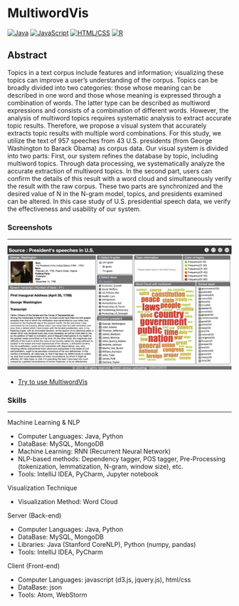 # MultiwordVis

<!--[![Java](https://img.shields.io/badge/Java-Used-red.svg)](https://shields.io/#/) [![Python](https://img.shields.io/badge/Python-Used-blue.svg)](https://shields.io/#/) [![PHP](https://img.shields.io/badge/PHP-Used-lightgrey.svg)](https://shields.io/#/) [![JavaScript](https://img.shields.io/badge/JavaScript-Used-brightgreen.svg)](https://shields.io/#/) [![SQL](https://img.shields.io/badge/SQL-Used-9cf.svg)](https://shields.io/#/) [![HTML/CSS](https://img.shields.io/badge/HTML%2FCSS-Used-yellow.svg)](https://shields.io/#/) [![R](https://img.shields.io/badge/R-Used-blueviolet.svg)](https://shields.io/#/)-->
[![Java](https://img.shields.io/badge/Java-Used-red.svg)](https://shields.io/#/) [![JavaScript](https://img.shields.io/badge/JavaScript-Used-brightgreen.svg)](https://shields.io/#/) [![HTML/CSS](https://img.shields.io/badge/HTML%2FCSS-Used-yellow.svg)](https://shields.io/#/) [![R](https://img.shields.io/badge/R-Used-blueviolet.svg)](https://shields.io/#/)

## Abstract
Topics in a text corpus include features and information; visualizing these topics can improve a user’s understanding of the corpus. Topics can be broadly divided into two categories: those whose meaning can be described in one word and those whose meaning is expressed through a combination of words. The latter type can be described as multiword expressions and consists of a combination of different words. However, the analysis of multiword topics requires systematic analysis to extract accurate topic results. Therefore, we propose a visual system that accurately extracts topic results with multiple word combinations. For this study, we utilize the text of 957 speeches from 43 U.S. presidents (from George Washington to Barack Obama) as corpus data. Our visual system is divided into two parts: First, our system refines the database by topic, including multiword topics. Through data processing, we systematically analyze the accurate extraction of multiword topics. In the second part, users can confirm the details of this result with a word cloud and simultaneously verify the result with the raw corpus. These two parts are synchronized and the desired value of N in the N-gram model, topics, and presidents examined can be altered. In this case study of U.S. presidential speech data, we verify the effectiveness and usability of our system.

### Screenshots
-----------
<div>
  <a target="_blank" rel="noopener noreferrer" href="https://seongmin-mun.github.io/VisualSystem/Minor/MultiwordVis/index.html"><img src="../Screenshot/MultiwordVis.png" style="max-width:100%;"></a>
</div>

- [Try to use MultiwordVis](https://seongmin-mun.github.io/VisualSystem/Minor/MultiwordVis/index.html)


### Skills
-------
Machine Learning & NLP

- Computer Languages: Java, Python
- DataBase: MySQL, MongoDB
- Machine Learning: RNN (Recurrent Neural Network)
- NLP-based methods: Dependency tagger, POS tagger, Pre-Processing (tokenization, lemmatization, N-gram, window size), etc.
- Tools: IntelliJ IDEA, PyCharm, Jupyter notebook

Visualization Technique

- Visualization Method: Word Cloud

Server (Back-end)

- Computer Languages: Java, Python
- DataBase: MySQL, MongoDB
- Libraries: Java (Stanford CoreNLP), Python (numpy, pandas)
- Tools: IntelliJ IDEA, PyCharm

Client (Front-end)

- Computer Languages: javascript (d3.js, jquery.js), html/css
- DataBase: json
- Tools: Atom, WebStorm

